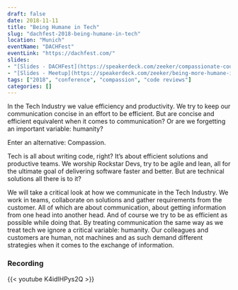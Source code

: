 ```yaml
---
draft: false
date: 2018-11-11
title: "Being Humane in Tech"
slug: "dachfest-2018-being-humane-in-tech"
location: "Munich"
eventName: "DACHFest"
eventLink: "https://dachfest.com/"
slides:
- "[Slides - DACHFest](https://speakerdeck.com/zeeker/compassionate-coding-being-more-humane-in-tech)"
- "[Slides - Meetup](https://speakerdeck.com/zeeker/being-more-humane-in-tech)"
tags: ["2018", "conference", "compassion", "code reviews"]
categories: []
---
```


In the Tech Industry we value efficiency and productivity. We try to keep our communication concise in an effort to be efficient. But are concise and efficient equivalent when it comes to communication? Or are we forgetting an important variable: humanity?

Enter an alternative: Compassion.

Tech is all about writing code, right? It’s about efficient solutions and productive teams. We worship Rockstar Devs, try to be agile and lean, all for the ultimate goal of delivering software faster and better. But are technical solutions all there is to it?

We will take a critical look at how we communicate in the Tech Industry. We work in teams, collaborate on solutions and gather requirements from the customer. All of which are about communication, about getting information from one head into another head. And of course we try to be as efficient as possible while doing that. By treating communication the same way as we treat tech we ignore a critical variable: humanity. Our colleagues and customers are human, not machines and as such demand different strategies when it comes to the exchange of information.

### Recording

{{< youtube K4idIHPys2Q >}}